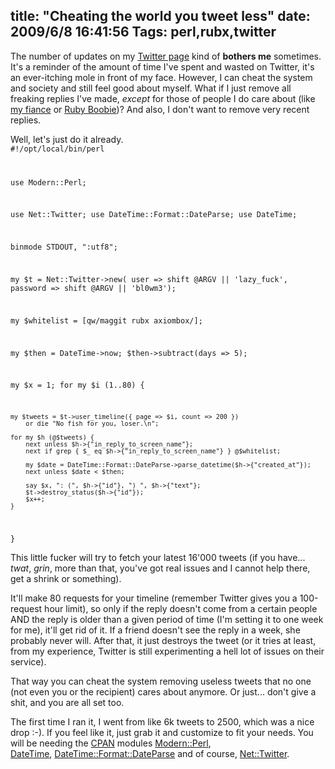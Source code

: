 title: "Cheating the world you tweet less"
date: 2009/6/8 16:41:56
Tags: perl,rubx,twitter
---
The number of updates on my <a href="http://twitter.com/habanerd">Twitter page</a> kind of <strong>bothers me</strong> sometimes. It's a reminder of the amount of time I've spent and wasted on Twitter, it's an ever-itching mole in front of my face. However, I can cheat the system and society and still feel good about myself. What if I just remove all freaking replies I've made, <em>except</em> for those of people I do care about (like <a href="http://maggit.net">my fiance</a> or <a href="http://twitter.com/rubx">Ruby Boobie</a>)? And also, I don't want to remove very recent replies.

Well, let's just do it already.
<code lang="perl">
#!/opt/local/bin/perl

use Modern::Perl;

use Net::Twitter;
use DateTime::Format::DateParse;
use DateTime;

binmode STDOUT, ":utf8";

my $t = Net::Twitter->new(
    user => shift @ARGV || 'lazy_fuck', 
    password => shift @ARGV || 'bl0wm3');

my $whitelist = [qw/maggit rubx axiombox/];

my $then = DateTime->now;
$then->subtract(days => 5);

my $x = 1;
for my $i (1..80) {

    my $tweets = $t->user_timeline({ page => $i, count => 200 })
        or die "No fish for you, loser.\n";

    for my $h (@$tweets) {
        next unless $h->{"in_reply_to_screen_name"};
        next if grep { $_ eq $h->{"in_reply_to_screen_name"} } @$whitelist;

        my $date = DateTime::Format::DateParse->parse_datetime($h->{"created_at"});
        next unless $date < $then;

        say $x, ": (", $h->{"id"}, ") ", $h->{"text"};
        $t->destroy_status($h->{"id"});
        $x++;
    }
}
</code>

This little fucker will try to fetch your latest 16'000 tweets (if you have... <em>twat</em>, *grin*, more than that, you've got real issues and I cannot help there, get a shrink or something).

It'll make 80 requests for your timeline (remember Twitter gives you a 100-request hour limit), so only if the reply doesn't come from a certain people AND the reply is older than a given period of time (I'm setting it to one week for me), it'll get rid of it. If a friend doesn't see the reply in a week, she probably never will. After that, it just destroys the tweet (or it tries at least, from my experience, Twitter is still experimenting a hell lot of issues on their service).

That way you can cheat the system removing useless tweets that no one (not even you or the recipient) cares about anymore. Or just... don't give a shit, and you are all set too.

The first time I ran it, I went from like 6k tweets to 2500, which was a nice drop :-). If you feel like it, just grab it and customize to fit your needs. You will be needing the <a href="http://search.cpan.org">CPAN</a> modules <a href="http://search.cpan.org/dist/Modern-Perl">Modern::Perl</a>, <a href="http://search.cpan.org/dist/DateTime">DateTime</a>, <a href="http://search.cpan.org/dist/DateTime-Format-DateParse">DateTime::Format::DateParse</a> and of course, <a href="http://search.cpan.org/dist/Net-Twitter">Net::Twitter</a>.